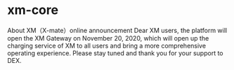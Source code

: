 # xm-core
About XM（X-mate）online announcement Dear XM users, the platform will open the XM Gateway on November 20, 2020, which will open up the charging service of XM to all users and bring a more comprehensive operating experience.  Please stay tuned and thank you for your support to DEX.
